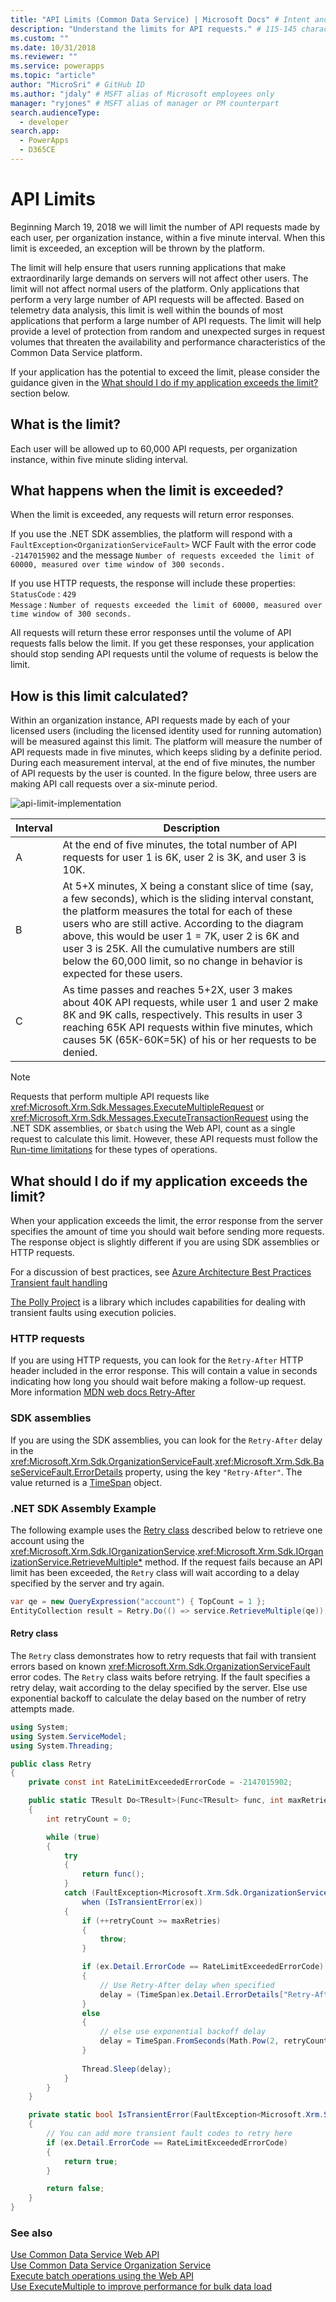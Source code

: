 ```yaml
---
title: "API Limits (Common Data Service) | Microsoft Docs" # Intent and product brand in a unique string of 43-59 chars including spaces
description: "Understand the limits for API requests." # 115-145 characters including spaces. This abstract displays in the search result.
ms.custom: ""
ms.date: 10/31/2018
ms.reviewer: ""
ms.service: powerapps
ms.topic: "article"
author: "MicroSri" # GitHub ID
ms.author: "jdaly" # MSFT alias of Microsoft employees only
manager: "ryjones" # MSFT alias of manager or PM counterpart
search.audienceType: 
  - developer
search.app: 
  - PowerApps
  - D365CE
---
```

# API Limits

Beginning March 19, 2018 we will limit the number of API requests made by each user, per organization instance, within a five minute interval. When this limit is exceeded, an exception will be thrown by the platform.

The limit will help ensure that users running applications that make extraordinarily large demands on servers will not affect other users. The limit will not affect normal users of the platform. Only applications that perform a very large number of API requests will be affected. Based on telemetry data analysis, this limit is well within the bounds of most applications that perform a large number of API requests. The limit will help provide a level of protection from random and unexpected surges in request volumes that threaten the availability and performance characteristics of the Common Data Service platform.

If your application has the potential to exceed the limit, please consider the guidance given in the [What should I do if my application exceeds the limit?](#what-should-i-do-if-my-application-exceeds-the-limit) section below.

## What is the limit?

Each user will be allowed up to 60,000 API requests, per organization instance, within five minute sliding interval.

## What happens when the limit is exceeded?

When the limit is exceeded, any requests will return error responses.

If you use the .NET SDK assemblies, the platform will respond with a `FaultException<OrganizationServiceFault>` WCF Fault with the error code `-2147015902` and the message `Number of requests exceeded the limit of 60000, measured over time window of 300 seconds.`

If you use HTTP requests, the response will include these properties:<br />
`StatusCode` : `429`<br />
`Message` : `Number of requests exceeded the limit of 60000, measured over time window of 300 seconds.`

All requests will return these error responses until the volume of API requests falls below the limit. If you get these responses, your application should stop sending API requests until the volume of requests is below the limit.

## How is this limit calculated?

Within an organization instance, API requests made by each of your licensed users (including the licensed identity used for running automation) will be measured against this limit. The platform will measure the number of API requests made in five minutes, which keeps sliding by a definite period. During each measurement interval, at the end of five minutes, the number of API requests by the user is counted. In the figure below, three users are making API call requests over a six-minute period.  

![api-limit-implementation](media/api-limit-implementation-1.png)

|Interval|Description|
|--|--|
|A|At the end of five minutes, the total number of API requests for user 1 is 6K, user 2 is 3K, and user 3 is 10K.|
|B|At 5+X minutes, X being a constant slice of time (say, a few seconds), which is the sliding interval constant, the platform measures the total for each of these users who are still active. According to the diagram above, this would be user 1 = 7K, user 2 is 6K and user 3 is 25K. All the cumulative numbers are still below the 60,000 limit, so no change in behavior is expected for these users.|
|C|As time passes and reaches 5+2X, user 3 makes about 40K API requests, while user 1 and user 2 make 8K and 9K calls, respectively. This results in user 3 reaching 65K API requests within five minutes, which causes 5K (65K-60K=5K) of his or her requests to be denied.|

> [!NOTE]
> Requests that perform multiple API requests like <xref:Microsoft.Xrm.Sdk.Messages.ExecuteMultipleRequest> or <xref:Microsoft.Xrm.Sdk.Messages.ExecuteTransactionRequest> using the .NET SDK assemblies, or `$batch` using the Web API, count as a single request to calculate this limit. However, these API requests must follow the [Run-time limitations](org-service/execute-multiple-requests.md#limitations) for these types of operations.

## What should I do if my application exceeds the limit?

When your application exceeds the limit, the error response from the server specifies the amount of time you should wait before sending more requests. The response object is slightly different if you are using SDK assemblies or HTTP requests.

For a discussion of best practices, see [Azure Architecture Best Practices Transient fault handling](/azure/architecture/best-practices/transient-faults)

[The Polly Project](http://www.thepollyproject.org/) is a library which includes capabilities for dealing with transient faults using execution policies.

### HTTP requests

If you are using HTTP requests, you can look for the `Retry-After` HTTP header included in the error response. This will contain a value in seconds indicating how long you should wait before making a follow-up request. More information [MDN web docs Retry-After](https://developer.mozilla.org/docs/Web/HTTP/Headers/Retry-After)

### SDK assemblies

If you are using the SDK assemblies, you can look for the `Retry-After` delay in the <xref:Microsoft.Xrm.Sdk.OrganizationServiceFault>.<xref:Microsoft.Xrm.Sdk.BaseServiceFault.ErrorDetails> property, using the key `"Retry-After"`. The value returned is a [TimeSpan](/dotnet/api/system.timespan) object.

### .NET SDK Assembly Example

The following example uses the [Retry class](#retry-class) described below to retrieve one account using the <xref:Microsoft.Xrm.Sdk.IOrganizationService>.<xref:Microsoft.Xrm.Sdk.IOrganizationService.RetrieveMultiple*> method. If the request fails because an API limit has been exceeded, the `Retry` class will wait according to a delay specified by the server and try again.

```csharp
var qe = new QueryExpression("account") { TopCount = 1 };
EntityCollection result = Retry.Do(() => service.RetrieveMultiple(qe));
```

#### Retry class

The `Retry` class demonstrates how to retry requests that fail with transient errors based on known <xref:Microsoft.Xrm.Sdk.OrganizationServiceFault> error codes. The `Retry` class waits before retrying. If the fault specifies a retry delay, wait according to the delay specified by the server. Else use exponential backoff to calculate the delay based on the number of retry attempts made.

```csharp
using System;
using System.ServiceModel;
using System.Threading;

public class Retry
{
    private const int RateLimitExceededErrorCode = -2147015902;

    public static TResult Do<TResult>(Func<TResult> func, int maxRetries = 3)
    {
        int retryCount = 0;

        while (true)
        {
            try
            {
                return func();
            }
            catch (FaultException<Microsoft.Xrm.Sdk.OrganizationServiceFault> ex) 
                when (IsTransientError(ex))
            {
                if (++retryCount >= maxRetries)
                {
                    throw;
                }

                if (ex.Detail.ErrorCode == RateLimitExceededErrorCode)
                {
                    // Use Retry-After delay when specified
                    delay = (TimeSpan)ex.Detail.ErrorDetails["Retry-After"];
                }
                else
                {
                    // else use exponential backoff delay
                    delay = TimeSpan.FromSeconds(Math.Pow(2, retryCount));
                }
                
                Thread.Sleep(delay);
            }
        }
    }

    private static bool IsTransientError(FaultException<Microsoft.Xrm.Sdk.OrganizationServiceFault> ex)
    {
        // You can add more transient fault codes to retry here
        if (ex.Detail.ErrorCode == RateLimitExceededErrorCode)
        {
            return true;
        }

        return false;
    }
}

```



### See also

[Use Common Data Service Web API](webapi/overview.md)<br />
[Use Common Data Service Organization Service](org-service/overview.md)<br />
[Execute batch operations using the Web API](webapi/execute-batch-operations-using-web-api.md)<br />
[Use ExecuteMultiple to improve performance for bulk data load](org-service/execute-multiple-requests.md)
